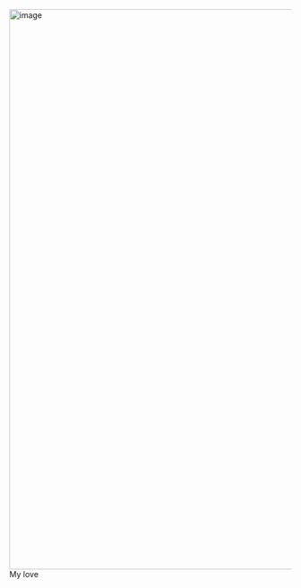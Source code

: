 <img width="1920" height="1000" alt="image" src="https://github.com/user-attachments/assets/60af43d0-0eaa-4662-bd22-05e3fb9a3c36" />
                                                                            My love
